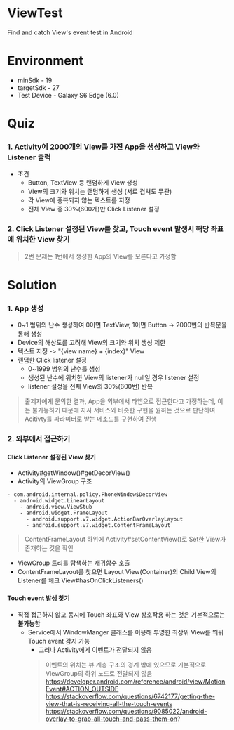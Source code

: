 # ViewTest
Find and catch View's event test in Android

# Environment
- minSdk - 19
- targetSdk - 27
- Test Device - Galaxy S6 Edge (6.0)

# Quiz
### 1. Activity에 2000개의 View를 가진 App을 생성하고 View와 Listener 출력
- 조건
  - Button, TextView 등 랜덤하게 View 생성
  - View의 크기와 위치는 랜덤하게 생성 (서로 겹쳐도 무관)
  - 각 View에 중복되지 않는 텍스트를 지정
  - 전체 View 중 30%(600개)만 Click Listener 설정

### 2. Click Listener 설정된 View를 찾고, Touch event 발생시 해당 좌표에 위치한 View 찾기

 > 2번 문제는 1번에서 생성한 App의 View를 모른다고 가정함

# Solution
### 1. App 생성
 - 0~1 범위의 난수 생성하여 0이면 TextView, 1이면 Button -> 2000번의 반복문을 통해 생성
 - Device의 해상도를 고려해 View의 크기와 위치 생성 제한
 - 텍스트 지정 -> "{view name} + {index}" View 
 - 랜덤한 Click listener 설정
   - 0~1999 범위의 난수를 생성
   - 생성된 난수에 위치한 View의 listener가 null일 경우 listener 설정
   - listener 설정을 전체 View의 30%(600번) 반복
   
> 출제자에게 문의한 결과, App을 외부에서 타앱으로 접근한다고 가정하는데, 이는 불가능하기 때문에 자사 서비스와 비슷한 구현을 원하는 것으로 판단하여
> Acitivty를 파라미터로 받는 메소드를 구현하여 진행

### 2. 외부에서 접근하기
#### Click Listener 설정된 View 찾기
 - Activity#getWindow()#getDecorView()
 - Activity의 ViewGroup 구조
 ```
 - com.android.internal.policy.PhoneWindow$DecorView
   - android.widget.LinearLayout
     - android.view.ViewStub
     - android.widget.FrameLayout
       - android.support.v7.widget.ActionBarOverlayLayout
       - android.support.v7.widget.ContentFrameLayout
```
> ContentFrameLayout 하위에 Activity#setContentView()로 Set한 View가 존재하는 것을 확인
 - ViewGroup 트리를 탐색하는 재귀함수 호출
 - ContentFrameLayout를 찾으면 Layout View(Container)의 Child View의 Listener를 체크 View#hasOnClickListeners()
 
 #### Touch event 발생 찾기
  - 직접 접근하지 않고 동시에 Touch 좌표와 View 상호작용 하는 것은 기본적으로는 **불가능**함
    - Service에서 WindowManger 클래스를 이용해 투명한 최상위 View를 띄워 Touch event 감지 가능
      - 그러나 Activity에게 이벤트가 전달되지 않음
      > 이벤트의 위치는 뷰 계층 구조의 경계 밖에 있으므로 기본적으로 ViewGroup의 하위 노드로 전달되지 않음
      > https://developer.android.com/reference/android/view/MotionEvent#ACTION_OUTSIDE
      > https://stackoverflow.com/questions/6742177/getting-the-view-that-is-receiving-all-the-touch-events
      > https://stackoverflow.com/questions/9085022/android-overlay-to-grab-all-touch-and-pass-them-on?
      
